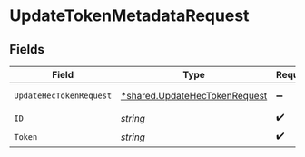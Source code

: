 # UpdateTokenMetadataRequest


## Fields

| Field                                                                         | Type                                                                          | Required                                                                      | Description                                                                   |
| ----------------------------------------------------------------------------- | ----------------------------------------------------------------------------- | ----------------------------------------------------------------------------- | ----------------------------------------------------------------------------- |
| `UpdateHecTokenRequest`                                                       | [*shared.UpdateHecTokenRequest](../../models/shared/updatehectokenrequest.md) | :heavy_minus_sign:                                                            | UpdateHecTokenRequest object                                                  |
| `ID`                                                                          | *string*                                                                      | :heavy_check_mark:                                                            | hec input id                                                                  |
| `Token`                                                                       | *string*                                                                      | :heavy_check_mark:                                                            | token to update                                                               |